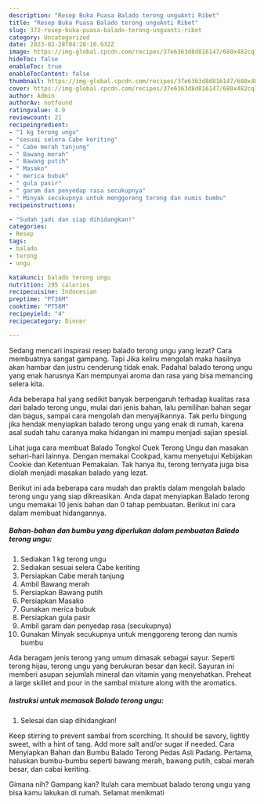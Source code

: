 ```yaml
---
description: "Resep Buka Puasa Balado terong unguAnti Ribet"
title: "Resep Buka Puasa Balado terong unguAnti Ribet"
slug: 372-resep-buka-puasa-balado-terong-unguanti-ribet
category: Uncategorized
date: 2023-02-28T04:28:10.932Z
image: https://img-global.cpcdn.com/recipes/37e6363d8d816147/680x482cq70/balado-terong-ungu-foto-resep-utama.jpg
hideToc: false
enableToc: true
enableTocContent: false
thumbnail: https://img-global.cpcdn.com/recipes/37e6363d8d816147/680x482cq70/balado-terong-ungu-foto-resep-utama.jpg
cover: https://img-global.cpcdn.com/recipes/37e6363d8d816147/680x482cq70/balado-terong-ungu-foto-resep-utama.jpg
author: Admin
authorAv: notfound
ratingvalue: 4.9
reviewcount: 21
recipeingredient:
- "1 kg terong ungu"
- "sesuai selera Cabe keriting"
- " Cabe merah tanjung"
- " Bawang merah"
- " Bawang putih"
- " Masako"
- " merica bubuk"
- " gula pasir"
- " garam dan penyedap rasa secukupnya"
- " Minyak secukupnya untuk menggoreng terong dan numis bumbu"
recipeinstructions:

- "Sudah jadi dan siap dihidangkan!"
categories:
- Resep
tags:
- balado
- terong
- ungu

katakunci: balado terong ungu 
nutrition: 295 calories
recipecuisine: Indonesian
preptime: "PT36M"
cooktime: "PT58M"
recipeyield: "4"
recipecategory: Dinner

---
```



Sedang mencari inspirasi resep balado terong ungu yang lezat? Cara membuatnya sangat gampang. Tapi Jika keliru mengolah maka hasilnya akan hambar dan justru cenderung tidak enak. Padahal balado terong ungu yang enak harusnya Kan mempunyai aroma dan rasa yang bisa memancing selera kita.


Ada beberapa hal yang sedikit banyak berpengaruh terhadap kualitas rasa dari balado terong ungu, mulai dari jenis bahan, lalu pemilihan bahan segar dan bagus, sampai cara mengolah dan menyajikannya. Tak perlu bingung jika hendak menyiapkan balado terong ungu yang enak di rumah, karena asal sudah tahu caranya maka hidangan ini mampu menjadi sajian spesial.

Lihat juga cara membuat Balado Tongkol Cuek Terong Ungu dan masakan sehari-hari lainnya. Dengan memakai Cookpad, kamu menyetujui Kebijakan Cookie dan Ketentuan Pemakaian. Tak hanya itu, terong ternyata juga bisa diolah menjadi masakan balado yang lezat.


Berikut ini ada beberapa cara mudah dan praktis dalam mengolah balado terong ungu yang siap dikreasikan. Anda dapat menyiapkan Balado terong ungu memakai 10 jenis bahan dan 0 tahap pembuatan. Berikut ini cara dalam membuat hidangannya.

<!--inarticleads1-->

##### Bahan-bahan dan bumbu yang diperlukan dalam pembuatan Balado terong ungu:

1. Sediakan 1 kg terong ungu
1. Sediakan sesuai selera Cabe keriting
1. Persiapkan  Cabe merah tanjung
1. Ambil  Bawang merah
1. Persiapkan  Bawang putih
1. Persiapkan  Masako
1. Gunakan  merica bubuk
1. Persiapkan  gula pasir
1. Ambil  garam dan penyedap rasa (secukupnya)
1. Gunakan  Minyak secukupnya untuk menggoreng terong dan numis bumbu


Ada beragam jenis terong yang umum dimasak sebagai sayur. Seperti terong hijau, terong ungu yang berukuran besar dan kecil. Sayuran ini memberi asupan sejumlah mineral dan vitamin yang menyehatkan. Preheat a large skillet and pour in the sambal mixture along with the aromatics. 

<!--inarticleads2-->

##### Instruksi untuk memasak Balado terong ungu:


1. Selesai dan siap dihidangkan!

Keep stirring to prevent sambal from scorching. It should be savory, lightly sweet, with a hint of tang. Add more salt and/or sugar if needed. Cara Menyiapkan Bahan dan Bumbu Balado Terong Pedas Asli Padang. Pertama, haluskan bumbu-bumbu seperti bawang merah, bawang putih, cabai merah besar, dan cabai keriting. 

Gimana nih? Gampang kan? Itulah cara membuat balado terong ungu yang bisa kamu lakukan di rumah. Selamat menikmati
